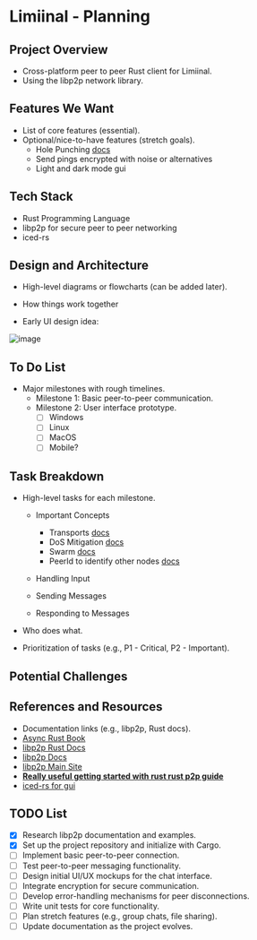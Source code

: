 # Limiinal - Planning

## Project Overview

- Cross-platform peer to peer Rust client for Limiinal.
- Using the libp2p network library.

## Features We Want

- List of core features (essential).
- Optional/nice-to-have features (stretch goals).
  - Hole Punching [docs](https://docs.rs/libp2p/latest/libp2p/tutorials/hole_punching/index.html)
  - Send pings encrypted with noise or alternatives
  - Light and dark mode gui

## Tech Stack

- Rust Programming Language
- libp2p for secure peer to peer networking
- iced-rs

## Design and Architecture

- High-level diagrams or flowcharts (can be added later).
- How things work together

- Early UI design idea:

![image](https://github.com/user-attachments/assets/e1f64535-618a-43bb-a63a-690bdc580641)


## To Do List

- Major milestones with rough timelines.
  - Milestone 1: Basic peer-to-peer communication.
  - Milestone 2: User interface prototype.
    - [ ] Windows
    - [ ] Linux
    - [ ] MacOS
    - [ ] Mobile?

## Task Breakdown

- High-level tasks for each milestone.

  - Important Concepts

    - Transports [docs](https://docs.libp2p.io/concepts/transports/overview/)
    - DoS Mitigation [docs](https://docs.libp2p.io/concepts/security/dos-mitigation/#incorporating-dos-mitigation-from-the-start)
    - Swarm [docs](https://docs.rs/libp2p/latest/libp2p/swarm/index.html)
    - PeerId to identify other nodes [docs](https://docs.rs/libp2p/latest/libp2p/struct.PeerId.html)

  - Handling Input
  - Sending Messages
  - Responding to Messages

- Who does what.
- Prioritization of tasks (e.g., P1 - Critical, P2 - Important).

## Potential Challenges

## References and Resources

- Documentation links (e.g., libp2p, Rust docs).
- [Async Rust Book](https://rust-lang.github.io/async-book/)
- [libp2p Rust Docs](https://docs.rs/libp2p/latest/libp2p/tutorials/index.html#modules)
- [libp2p Docs](https://docs.libp2p.io/)
- [libp2p Main Site](https://libp2p.io/)
- **[Really useful getting started with rust rust p2p guide](https://docs.rs/libp2p/latest/libp2p/tutorials/ping/index.html)**
- [iced-rs for gui](https://book.iced.rs/)

## TODO List

- [x] Research libp2p documentation and examples.
- [x] Set up the project repository and initialize with Cargo.
- [ ] Implement basic peer-to-peer connection.
- [ ] Test peer-to-peer messaging functionality.
- [ ] Design initial UI/UX mockups for the chat interface.
- [ ] Integrate encryption for secure communication.
- [ ] Develop error-handling mechanisms for peer disconnections.
- [ ] Write unit tests for core functionality.
- [ ] Plan stretch features (e.g., group chats, file sharing).
- [ ] Update documentation as the project evolves.
